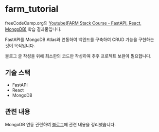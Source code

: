 # farm_tutorial

freeCodeCamp.org의 [Youtube(FARM Stack Course - FastAPI, React, MongoDB)](https://www.youtube.com/watch?v=OzUzrs8uJl8) 학습 결과물입니다.

FastAPI를 MongoDB Atlas와 연동하여 백엔드를 구축하여 CRUD 기능을 구현하는 것이 목적입니다.

블로그 글 작성을 위해 최소한의 코드만 작성하여 추후 프로젝트 보완이 필요합니다.

## 기술 스택
- FastAPI
- React
- MongoDB

## 관련 내용
MongoDB 연동 관련하여 [블로그](https://johnxpark.tistory.com/21?category=915705)에 관련 내용을 정리했습니다.
